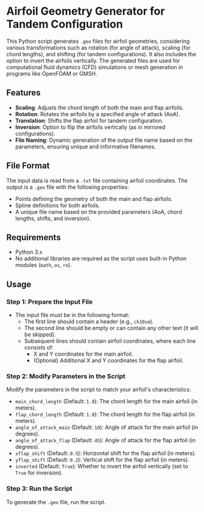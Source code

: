 # Airfoil Geometry Generator for Tandem Configuration

This Python script generates `.geo` files for airfoil geometries, considering various transformations such as rotation (for angle of attack), scaling (for chord lengths), and shifting (for tandem configurations). It also includes the option to invert the airfoils vertically. The generated files are used for computational fluid dynamics (CFD) simulations or mesh generation in programs like OpenFOAM or GMSH.

## Features

- **Scaling**: Adjusts the chord length of both the main and flap airfoils.
- **Rotation**: Rotates the airfoils by a specified angle of attack (AoA).
- **Translation**: Shifts the flap airfoil for tandem configuration.
- **Inversion**: Option to flip the airfoils vertically (as in mirrored configurations).
- **File Naming**: Dynamic generation of the output file name based on the parameters, ensuring unique and informative filenames.

## File Format

The input data is read from a `.txt` file containing airfoil coordinates. The output is a `.geo` file with the following properties:
- Points defining the geometry of both the main and flap airfoils.
- Spline definitions for both airfoils.
- A unique file name based on the provided parameters (AoA, chord lengths, shifts, and inversion).

## Requirements

- Python 3.x
- No additional libraries are required as the script uses built-in Python modules (`math`, `os`, `re`).

## Usage

### Step 1: Prepare the Input File
- The input file must be in the following format:
  - The first line should contain a header (e.g., `ch10sm`).
  - The second line should be empty or can contain any other text (it will be skipped).
  - Subsequent lines should contain airfoil coordinates, where each line consists of:
    - X and Y coordinates for the main airfoil.
    - (Optional) Additional X and Y coordinates for the flap airfoil.


### Step 2: Modify Parameters in the Script
Modify the parameters in the script to match your airfoil's characteristics:

- `main_chord_length` (Default: `1.0`): The chord length for the main airfoil (in meters).
- `flap_chord_length` (Default: `1.0`): The chord length for the flap airfoil (in meters).
- `angle_of_attack_main` (Default: `10`): Angle of attack for the main airfoil (in degrees).
- `angle_of_attack_flap` (Default: `45`): Angle of attack for the flap airfoil (in degrees).
- `xflap_shift` (Default: `0.5`): Horizontal shift for the flap airfoil (in meters).
- `yflap_shift` (Default: `0.2`): Vertical shift for the flap airfoil (in meters).
- `inverted` (Default: `True`): Whether to invert the airfoil vertically (set to `True` for inversion).

### Step 3: Run the Script

To generate the `.geo` file, run the script.
